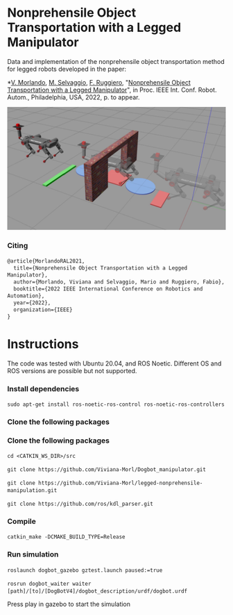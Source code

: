 # Nonprehensile Object Transportation with a Legged Manipulator

Data and implementation of the nonprehensile object transportation method for legged robots developed in the paper:

*[V. Morlando](),
[M. Selvaggio](http://wpage.unina.it/mario.selvaggio/index.html), [F. Ruggiero](http://www.fabioruggiero.name/web/index.php/en/), "[Nonprehensile Object Transportation with a Legged Manipulator](http://www.fabioruggiero.name/web/files/Papers/C38.pdf)", in Proc. IEEE Int. Conf.
Robot. Autom., Philadelphia, USA, 2022, p. to appear.

[![Nonprehensile object transportation](trajectory.png)](https://youtu.be/eT-N4kTAC8g)

### Citing
```
@article{MorlandoRAL2021,
  title={Nonprehensile Object Transportation with a Legged Manipulator},
  author={Morlando, Viviana and Selvaggio, Mario and Ruggiero, Fabio},
  booktitle={2022 IEEE International Conference on Robotics and Automation},
  year={2022},
  organization={IEEE}
}
```

# Instructions

The code was tested with Ubuntu 20.04, and ROS Noetic. Different OS and ROS versions are possible but not supported.

### Install dependencies

`sudo apt-get install ros-noetic-ros-control ros-noetic-ros-controllers`


### Clone the following packages 

### Clone the following packages 

```cd <CATKIN_WS_DIR>/src```

`git clone https://github.com/Viviana-Morl/Dogbot_manipulator.git`

`git clone https://github.com/Viviana-Morl/legged-nonprehensile-manipulation.git`

`git clone https://github.com/ros/kdl_parser.git`

### Compile 

`catkin_make -DCMAKE_BUILD_TYPE=Release`

### Run simulation

`roslaunch dogbot_gazebo gztest.launch paused:=true `

`rosrun dogbot_waiter waiter [path]/[to]/[DogBotV4]/dogbot_description/urdf/dogbot.urdf`

Press play in gazebo to start the simulation
